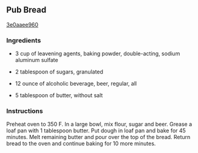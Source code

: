 ## Pub Bread

[3e0aaee960](http://tastykitchen.com/recipes/breads/pub-bread/)

### Ingredients

 - 3 cup of leavening agents, baking powder, double-acting, sodium aluminum sulfate

 - 2 tablespoon of sugars, granulated

 - 12 ounce of alcoholic beverage, beer, regular, all

 - 5 tablespoon of butter, without salt

### Instructions

Preheat oven to 350 F. In a large bowl, mix flour, sugar and beer. Grease a loaf pan with 1 tablespoon butter. Put dough in loaf pan and bake for 45 minutes. Melt remaining butter and pour over the top of the bread. Return bread to the oven and continue baking for 10 more minutes.